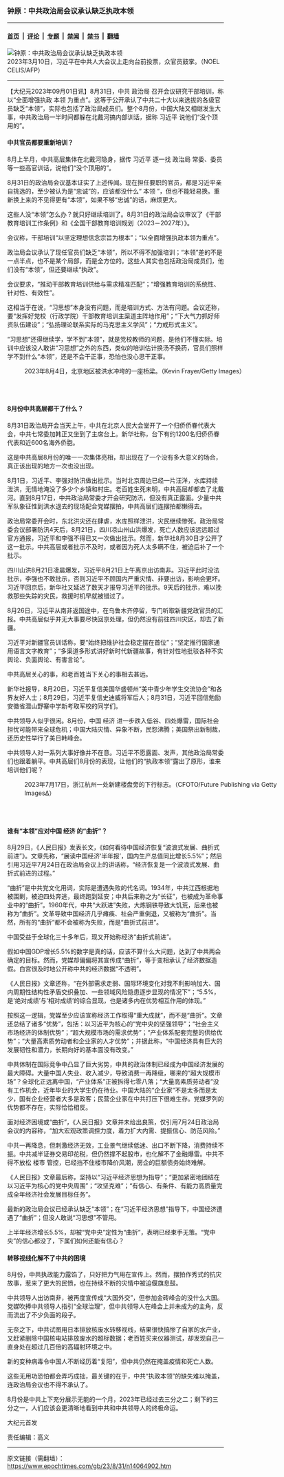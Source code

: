 ### 钟原：中共政治局会议承认缺乏执政本领

---

#### [首页](../../../..?n14064902) &nbsp;|&nbsp; [评论](../../../../../epoch-comment?n14064902) &nbsp;|&nbsp; [专题](../../../../../epoch-special?n14064902) &nbsp;|&nbsp; [禁闻](../../../../../epoch-news?n14064902) &nbsp;|&nbsp; [禁书](../../../../../books?n14064902) &nbsp;|&nbsp; [翻墙](https://github.com/gfw-breaker/nogfw/blob/master/README.md?n14064902)


<div><img alt="钟原：中共政治局会议承认缺乏执政本领" class="attachment-djy_600_400 size-djy_600_400 wp-post-image" src="https://i.epochtimes.com/assets/uploads/2023/03/id13947519-000_33AW2YY-600x400.jpg"/>
<div class="caption">
 2023年3月10日，习近平在中共人大会议上走向台前投票，众官员鼓掌。（NOEL CELIS/AFP）
</div></div><hr/><div class="post_content" id="artbody" itemprop="articleBody">
 <!-- article content begin -->
 <p>
  【大纪元2023年09月01日讯】8月31日，中共
  <ok href="https://www.epochtimes.com/gb/tag/%E6%94%BF%E6%B2%BB%E5%B1%80.html">
   政治局
  </ok>
  召开会议研究干部培训，称以“全面增强执政
  <ok href="https://www.epochtimes.com/gb/tag/%E6%9C%AC%E9%A2%86.html">
   本领
  </ok>
  为重点”。这等于公开承认了中共二十大以来选拔的各级官员缺乏“本领”，实际也包括了政治局成员们。整个8月份，中国大陆又相继发生大事，中共政治局一半时间都躲在北戴河搞内部训话，据称
  <ok href="https://www.epochtimes.com/gb/tag/%E4%B9%A0%E8%BF%91%E5%B9%B3.html">
   习近平
  </ok>
  说他们“没个顶用的”。
 </p>
 <h4>
  中共官员都要重新培训？
 </h4>
 <p>
  8月上半月，中共高层集体在北戴河隐身，据传
  <ok href="https://www.epochtimes.com/gb/tag/%E4%B9%A0%E8%BF%91%E5%B9%B3.html">
   习近平
  </ok>
  逐一找
  <ok href="https://www.epochtimes.com/gb/tag/%E6%94%BF%E6%B2%BB%E5%B1%80.html">
   政治局
  </ok>
  常委、委员等一些高官训话，说他们“没个顶用的”。
 </p>
 <p>
  8月31日的政治局会议基本证实了上述传闻。现在担任要职的官员，都是习近平亲自挑选的，至少被认为是“忠诚”的，应该都没什么“
  <ok href="https://www.epochtimes.com/gb/tag/%E6%9C%AC%E9%A2%86.html">
   本领
  </ok>
  ”，但也不能轻易换。重新换上来的不见得更有“本领”，如果不够“忠诚”的话，麻烦更大。
 </p>
 <p>
  这些人没“本领”怎么办？就只好继续培训了。8月31日的政治局会议审议了《干部教育培训工作条例》和《全国干部教育培训规划（2023－2027年）》。
 </p>
 <p>
  会议称，干部培训“以坚定理想信念宗旨为根本”；“以全面增强执政本领为重点”。
 </p>
 <p>
  政治局会议承认了现任官员们缺乏“本领”，所以不得不加强培训；“本领”差的不是一点半点，也不是某个局部，而是全方位的。这些人其实也包括政治局成员们，他们没有“本领”，但还要继续“执政”。
 </p>
 <p>
  会议要求，“推动干部教育培训供给与需求精准匹配”；“增强教育培训的系统性、针对性、有效性”。
 </p>
 <p>
  这相当于在说，“习思想”本身没有问题，而是培训方式、方法有问题。会议还称，要“发挥好党校（行政学院）干部教育培训主渠道主阵地作用”；“下大气力抓好师资队伍建设”；“弘扬理论联系实际的马克思主义学风”；“力戒形式主义”。
 </p>
 <p>
  “习思想”还得继续学，学不到“本领”，就是党校教师的问题，是他们不懂实际。培训中应该没人敢讲“习思想”之外的东西，类似的培训估计换汤不换药，官员们照样学不到什么“本领”，还是不会干正事，恐怕也没心思干正事。
 </p>
 <figure aria-describedby="caption-attachment-14049217" class="wp-caption aligncenter" id="attachment_14049217" style="width: 600px">
  <ok href="https://i.epochtimes.com/assets/uploads/2023/08/id14049217-GettyImages-1591922387.jpg" target="_blank">
   <img alt="" class="size-large wp-image-14049217" src="https://i.epochtimes.com/assets/uploads/2023/08/id14049217-GettyImages-1591922387-600x419.jpg"/>
  </ok>
  <br/><figcaption class="wp-caption-text" id="caption-attachment-14049217">
   2023年8月4日，北京地区被洪水冲垮的一座桥梁。（Kevin Frayer/Getty Images）
  </figcaption><br/>
 </figure><br/>
 <h4>
  8月份中共高层都干了什么？
 </h4>
 <p>
  8月31日政治局开会当天上午，中共在北京人民大会堂开了一个归侨侨眷代表大会，中共七常委加韩正又坐到了主席台上。新华社称，台下有约1200名归侨侨眷代表和近600名海外侨胞。
 </p>
 <p>
  这是中共高层8月份的唯一一次集体亮相，却出现在了一个没有多大意义的场合，真正该出现的地方一次也没出现。
 </p>
 <p>
  8月1日，习近平、李强对防汛做出批示。当时北京周边已经一片汪洋，水库持续泄洪，无情地淹没了多少个乡镇和村庄。老百姓生死未明，中共高层却都去了北戴河。直到8月17日，中共政治局常委才开会研究防汛，但没有真正露面。少量中共军队象征性到洪水退去的现场配合党媒摆拍，中共高层们连摆拍都懒得去。
 </p>
 <p>
  政治局常委开会时，东北洪灾还在肆虐，水库照样泄洪，灾民继续惨死。政治局常委会议部署防汛4天后，8月21日，四川凉山州山洪爆发，死亡人数应该远远超过官方通报，习近平和李强不得已又一次做出批示。然而，新华社8月30日才公开了这一批示。中共高层或者批示不及时，或者因为死人太多瞒不住，被迫后补了一个批示。
 </p>
 <p>
  四川山洪8月21日凌晨爆发，习近平8月21日上午离京出访南非。习近平此时没法批示，李强也不敢批示，否则习近平不顾国内严重灾情、非要出访，影响会更坏。习近平回京后，新华社又延迟了数天才报导习近平的批示。9天后的批示，难以挽救那些失踪的灾民，救援时机早就被错过了。
 </p>
 <p>
  8月26日，习近平从南非返国途中，在乌鲁木齐停留，专门听取新疆党政官员的汇报。中共高层似乎并无大事要尽快回京处理，但仍然没有前往四川灾区，却去了新疆。
 </p>
 <p>
  习近平对新疆官员训话称，要“始终把维护社会稳定摆在首位”；“坚定推行国家通用语言文字教育”；“多渠道多形式讲好新时代新疆故事，有针对性地批驳各种不实舆论、负面舆论、有害言论”。
 </p>
 <p>
  中共高层关心的事，和老百姓当下关心的事相去甚远。
 </p>
 <p>
  新华社报导，8月20日，习近平复信美国华盛顿州“美中青少年学生交流协会”和各界友好人士；8月29日，习近平复信史迪威将军后人；8月31日，习近平回信勉励安徽省潜山野寨中学新考取军校的同学们。
 </p>
 <p>
  中共领导人似乎很闲。8月份，中国
  <ok href="https://www.epochtimes.com/gb/tag/%E7%BB%8F%E6%B5%8E.html">
   经济
  </ok>
  进一步跌入低谷、四处爆雷，国际社会担忧可能带来全球危机；中国大陆灾情、异象不断，民怨沸腾；美国祭出新制裁，还历史性举行了美日韩峰会。
 </p>
 <p>
  中共领导人对一系列大事好像并不在意。习近平不愿露面、发声，其他政治局常委们也跟着躺平。中共高层们8月份的表现，让他们的“执政本领”露出了原形，谁来培训他们呢？
 </p>
 <figure aria-describedby="caption-attachment-14064910" class="wp-caption aligncenter" id="attachment_14064910" style="width: 600px">
  <ok href="https://i.epochtimes.com/assets/uploads/2023/09/id14064910-GettyImages-1537344247.jpg" target="_blank">
   <img alt="" class="size-large wp-image-14064910" src="https://i.epochtimes.com/assets/uploads/2023/09/id14064910-GettyImages-1537344247-600x402.jpg"/>
  </ok>
  <br/><figcaption class="wp-caption-text" id="caption-attachment-14064910">
   2023年7月17日，浙江杭州一处新建楼盘旁的下行标志。（CFOTO/Future Publishing via Getty Images∆）
  </figcaption><br/>
 </figure><br/>
 <h4>
  谁有“本领”应对中国
  <ok href="https://www.epochtimes.com/gb/tag/%E7%BB%8F%E6%B5%8E.html">
   经济
  </ok>
  的“曲折”？
 </h4>
 <p>
  8月29日，《人民日报》发表长文，《如何看待中国经济恢复“波浪式发展、曲折式前进”》。文章先称，“展读中国经济‘半年报’，国内生产总值同比增长5.5%”；然后引用习近平7月24日在政治局会议上的讲话称，“经济恢复是一个波浪式发展、曲折式前进的过程。”
 </p>
 <p>
  “曲折”是中共党文化用词，实际是遭遇失败的代名词。1934年，中共江西根据地被围剿，被迫四处奔逃，最终跑到延安；中共后来称之为“长征”，也被成为革命事业中的“曲折”。1960年代，中共“大跃进”失败，大炼钢铁导致大饥荒，后来也被称为“曲折”。文革导致中国经济几乎瘫痪、社会严重倒退，又被称为“曲折”。当然，所有的“曲折”都不会被称为失败，而是“曲折式前进”。
 </p>
 <p>
  中国受益于全球化三十多年后，现又开始称经济“曲折式前进”。
 </p>
 <p>
  假如中国GDP增长5.5%的数字是真的话，应该不算什么大问题，达到了中共两会确定的目标。然而，党媒却偏偏将其宣传成“曲折”，等于变相承认了经济数据造假。白宫很及时地公开称中共的经济数据“不透明”。
 </p>
 <p>
  《人民日报》文章还称，“在外部需求走弱、国际环境变化对我不利影响加大、国内周期性结构性矛盾交织叠加、一些领域风险隐患逐步显现的情况下”；“5.5%，是‘绝对成绩’与‘相对成绩’的综合显现，也是诸多内在优势相互作用的体现。”
 </p>
 <p>
  按照这一逻辑，党媒至少应该宣称经济工作取得“重大成就”，而不是“曲折”。文章还总结了诸多“优势”，包括：以习近平为核心的“党中央的坚强领导”；“社会主义市场经济的体制优势”；“超大规模市场的需求优势”；“产业体系配套完整的供给优势”；“大量高素质劳动者和企业家的人才优势”；并据此称，“中国经济具有巨大的发展韧性和潜力，长期向好的基本面没有改变。”
 </p>
 <p>
  中共体制在国际竞争中凸显了巨大劣势，中共的政治体制已经成为中国经济发展的最大障碍。大量中国人失业、收入减少，导致消费一再降级，哪来的“超大规模市场”？全球化正远离中国，“产业体系”正被拆得七零八落；“大量高素质劳动者”没有工作机会，近年毕业的大学生仍在待业。中国大陆的“企业家”不是太多而是太少，国有企业经营者大多是政客；民营企业家在中共打压下很难生存。党媒罗列的优势都不存在，实际恰恰相反。
 </p>
 <p>
  面对经济困境或“曲折”，《人民日报》文章并未给出良策，仅引用7月24日政治局会议的内容称，“加大宏观政策调控力度，着力扩大内需、提振信心、防范风险。”
 </p>
 <p>
  中共一再降息，但刺激经济无效，工业景气继续低迷、出口不断下降，消费持续不振。中共减半证券交易印花税，但仍然撑不起股市，也化解不了金融爆雷。中共不得不放松
  <ok href="https://www.epochtimes.com/gb/tag/%E6%A5%BC%E5%B8%82.html">
   楼市
  </ok>
  管控，已经挡不住楼市降价风潮，房企的巨额债务始终难解。
 </p>
 <p>
  《人民日报》文章最后称，坚持以“习近平经济思想为指导”；“更加紧密地团结在以习近平为核心的党中央周围”；“攻坚克难”；“有信心、有条件、有能力高质量完成全年经济社会发展目标任务”。
 </p>
 <p>
  最新的政治局会议已经承认缺乏“本领”；在“习近平经济思想”指导下，中国经济遭遇了“曲折”；但没人敢说“习思想”不管用。
 </p>
 <p>
  上半年经济增长5.5%，却被“党中央”定性为“曲折”，表明已经束手无策。“党中央”的信心都没了，下属们如何还能有信心？
 </p>
 <h4>
  转移视线化解不了中共的困境
 </h4>
 <p>
  8月份，中共执政能力露馅了，只好把力气用在宣传上。然而，摆拍作秀式的抗灾故事，惹来了更大的民愤，也在持续不断的灾情中被迫偃旗息鼓。
 </p>
 <p>
  中共领导人出访南非，被再度宣传成“大国外交”，但参加金砖峰会的没什么大国。党媒吹捧中共领导人指引“全球治理”，但中共领导人在峰会上并未成为的主角，反而流出了不少负面的段子。
 </p>
 <p>
  无奈之下，中共试图用日本排放核废水转移视线，结果很快搞惨了自家的水产业，又赶紧删除中国核电站排放废水的超标数据；老百姓买来仪器测试，却发现自己一直身处在超过几百倍的高辐射环境之中。
 </p>
 <p>
  新的变种病毒令中国人不断经历着“复阳”，但中共仍然在掩盖疫情和死亡人数。
 </p>
 <p>
  这些无用功恐怕都会弄巧成拙，最关键的在于，中共“执政本领”的缺失难以掩盖，连政治局会议也不得不承认了。
 </p>
 <p>
  8月份是中共上下充分展示无能的一个月，2023年已经过去三分之二；剩下的三分之一，人们应该会更清晰地看到中共和中共领导人的终极命运。
 </p>
 <p>
  大纪元首发
 </p>
 <p>
  责任编辑：高义
 </p>
 <!-- article content end -->
 <div id="below_article_ad">
 </div>
</div>


---

原文链接（需翻墙）：https://www.epochtimes.com/gb/23/8/31/n14064902.htm